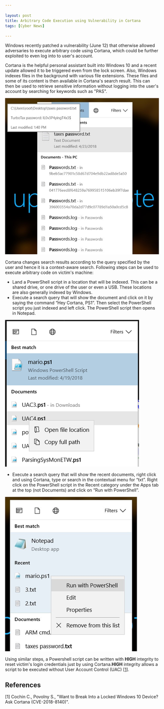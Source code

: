 ```yaml
---

layout: post
title: Arbitrary Code Execution using Vulnerability in Cortana
tags: [Cyber News]

---
```


Windows recently patched a vulnerability (June 12) that otherwise allowed adversaries to execute arbitrary code using Cortana, which could be further exploited to even log into to user's account.

Cortana is the helpful personal assistant built into Windows 10 and a recent update allowed it to be triggered even from the lock screen. Also, Windows indexes files in the background with various file extensions. These files and some of its content is then available in Cortana's search result. This can then be used to retrieve sensitive information without logging into the user's account by searching for keywords such as "PAS".

![Stealing Secret Information](/assets/img/posts/CyberNews/cortana-code-1.jpg)

Cortana changes search results according to the query specified by the user and hence it is a context-aware search. Following steps can be used to execute arbitrary code on victim's machine:
* Land a PowerShell script in a location that will be indexed. This can be a shared drive, or one drive of the user or even a USB. These locations are also generally indexed by Windows.
* Execute a search query that will show the document and click on it by saying the command “Hey Cortana, PS1”. Then select the PowerShell script you just indexed and left click. The PowerShell script then opens in Notepad.

![Arbitrary Code Execution](/assets/img/posts/CyberNews/cortana-code-2.png)

* Execute a search query that will show the recent documents, right click and using Cortana, type or search in the contextual menu for “txt”. Right click on the PowerShell script in the Recent category under the Apps tab at the top (not Documents) and click on “Run with PowerShell”.

![Arbitrary Code Execution](/assets/img/posts/CyberNews/cortana-code-3.jpg)

Using similar steps, a Powershell script can be written with **HIGH** integrity to reset victim's login credentials just by using Cortana.**HIGH** integrity allows a script to be executed without User Account Control (UAC) \[[1]\].

## References
\[1\] Cochin C., Povolny S., "Want to Break Into a Locked Windows 10 Device? Ask Cortana (CVE-2018-8140)".

[1]: https://securingtomorrow.mcafee.com/mcafee-labs/want-to-break-into-a-locked-windows-10-device-ask-cortana-cve-2018-8140/ "Want to Break Into a Locked Windows 10 Device? Ask Cortana (CVE-2018-8140)"
